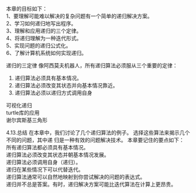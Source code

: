 本章的目标如下：  
1、要理解可能难以解决的复杂问题有一个简单的递归解决方案。  
2、学习如何递归地写出程序。  
3、理解和应用递归的三个定律。  
4、将递归理解为一种迭代形式。  
5、实现问题的递归公式化。  
6、了解计算机系统如何实现递归。  
 
递归的三定律
像阿西莫夫机器人，所有递归算法必须服从三个重要的定律：
1. 递归算法必须具有基本情况。
2. 递归算法必须改变其状态并向基本情况靠近。
3. 递归算法必须以递归方式调用自身 
  
可视化递归  
turtle库的应用  
谢尔宾斯基三角形

4.13.总结
在本章中，我们讨论了几个递归算法的例子。 选择这些算法来揭示几个不同的问题，其中递
归是一种有效的问题解决技术。 本章要记住的要点如下：  
所有递归算法都必须具有基本情况。  
递归算法必须改变其状态并朝基本情况发展。  
递归算法必须调用自身（递归）。  
递归在某些情况下可以代替迭代。  
递归算法通常可以自然地映射到你尝试解决的问题的表达式。  
递归并不总是答案。有时，递归解决方案可能比迭代算法在计算上更昂贵。